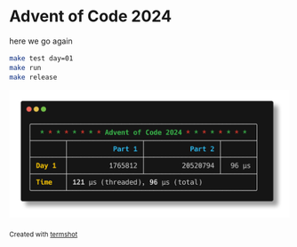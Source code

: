 # Advent of Code 2024

here we go again

```sh
make test day=01
make run
make release
```
<img src="zig-screenshot.png" alt="" width="600">

<sub>Created with [termshot](https://github.com/homeport/termshot)</sub>
